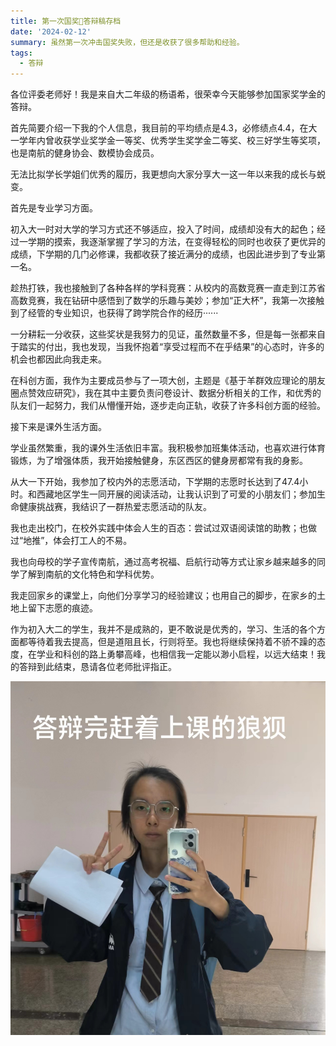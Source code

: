 ```yaml
---
title: 第一次国奖🧃答辩稿存档
date: '2024-02-12'
summary: 虽然第一次冲击国奖失败，但还是收获了很多帮助和经验。
tags:
  - 答辩
---
```


各位评委老师好！我是来自大二年级的杨语希，很荣幸今天能够参加国家奖学金的答辩。

首先简要介绍一下我的个人信息，我目前的平均绩点是4.3，必修绩点4.4，在大一学年内曾收获学业奖学金一等奖、优秀学生奖学金二等奖、校三好学生等奖项，也是南航的健身协会、数模协会成员。

无法比拟学长学姐们优秀的履历，我更想向大家分享大一这一年以来我的成长与蜕变。

首先是专业学习方面。

初入大一时对大学的学习方式还不够适应，投入了时间，成绩却没有大的起色；经过一学期的摸索，我逐渐掌握了学习的方法，在变得轻松的同时也收获了更优异的成绩，下学期的几门必修课，我都收获了接近满分的成绩，也因此进步到了专业第一名。

趁热打铁，我也接触到了各种各样的学科竞赛：从校内的高数竞赛一直走到江苏省高数竞赛，我在钻研中感悟到了数学的乐趣与美妙；参加“正大杯”，我第一次接触到了经管的专业知识，也获得了跨学院合作的经历······

一分耕耘一分收获，这些奖状是我努力的见证，虽然数量不多，但是每一张都来自于踏实的付出，我也发现，当我怀抱着“享受过程而不在乎结果”的心态时，许多的机会也都因此向我走来。

在科创方面，我作为主要成员参与了一项大创，主题是《基于羊群效应理论的朋友圈点赞效应研究》，我在其中主要负责问卷设计、数据分析相关的工作，和优秀的队友们一起努力，我们从懵懂开始，逐步走向正轨，收获了许多科创方面的经验。

接下来是课外生活方面。

学业虽然繁重，我的课外生活依旧丰富。我积极参加班集体活动，也喜欢进行体育锻炼，为了增强体质，我开始接触健身，东区西区的健身房都常有我的身影。

从大一下开始，我参加了校内外的志愿活动，下学期的志愿时长达到了47.4小时。和西藏地区学生一同开展的阅读活动，让我认识到了可爱的小朋友们；参加生命健康挑战赛，我结识了一群热爱志愿活动的队友。

我也走出校门，在校外实践中体会人生的百态：尝试过双语阅读馆的助教；也做过“地推”，体会打工人的不易。

我也向母校的学子宣传南航，通过高考祝福、启航行动等方式让家乡越来越多的同学了解到南航的文化特色和学科优势。

我走回家乡的课堂上，向他们分享学习的经验建议；也用自己的脚步，在家乡的土地上留下志愿的痕迹。

作为初入大二的学生，我并不是成熟的，更不敢说是优秀的，学习、生活的各个方面都等待着我去提高，但是道阻且长，行则将至。我也将继续保持着不骄不躁的态度，在学业和科创的路上勇攀高峰，也相信我一定能以渺小启程，以远大结束！我的答辩到此结束，恳请各位老师批评指正。

![jpg](答辩照片.jpg)